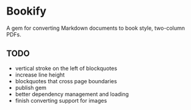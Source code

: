 # Bookify
A gem for converting Markdown documents to book style, two-column PDFs.

## TODO
* vertical stroke on the left of blockquotes
* increase line height
* blockquotes that cross page boundaries
* publish gem
* better dependency management and loading
* finish converting support for images
